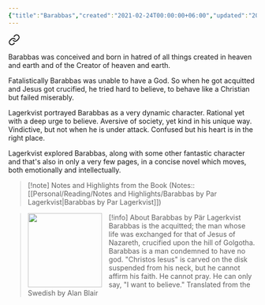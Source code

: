 ```yaml
---
{"title":"Barabbas","created":"2021-02-24T00:00:00+06:00","updated":"2023-01-26T16:13:22+06:00","read_at":["2021-03-21T00:00:00+06:00"],"read_count":1,"authors":["Pär Lagerkvist","Alan Blair","Lucien Maury","André Gide"],"isbn13":9780679725442,"status":"Read","rating":5,"dg-publish":true,"maturity":2,"cover":"https://i.gr-assets.com/images/S/compressed.photo.goodreads.com/books/1416861318l/12890.jpg","dg-metatags":{"og:image":"https://i.gr-assets.com/images/S/compressed.photo.goodreads.com/books/1416861318l/12890.jpg"},"reviewed":true,"tags":["novel","christianity"],"permalink":"/personal/reading/books/read/barabbas-by-paer-lagerkvist/","metatags":{"og:image":"https://i.gr-assets.com/images/S/compressed.photo.goodreads.com/books/1416861318l/12890.jpg"},"dgPassFrontmatter":true,"noteIcon":2}
---
```



<div class="transclusion internal-embed is-loaded"><a class="markdown-embed-link" href="/personal/reading/notes-and-highlights/barabbas-by-par-lagerkvist/#959e7d" aria-label="Open link"><svg xmlns="http://www.w3.org/2000/svg" width="24" height="24" viewBox="0 0 24 24" fill="none" stroke="currentColor" stroke-width="2" stroke-linecap="round" stroke-linejoin="round" class="svg-icon lucide-link"><path d="M10 13a5 5 0 0 0 7.54.54l3-3a5 5 0 0 0-7.07-7.07l-1.72 1.71"></path><path d="M14 11a5 5 0 0 0-7.54-.54l-3 3a5 5 0 0 0 7.07 7.07l1.71-1.71"></path></svg></a><div class="markdown-embed">



Barabbas was conceived and born in hatred of all things created in heaven and earth and of the Creator of heaven and earth.

</div></div>


Fatalistically Barabbas was unable to have a God. So when he got acquitted and Jesus got crucified, he tried hard to believe, to behave like a Christian but failed miserably.

Lagerkvist portrayed Barabbas as a very dynamic character. Rational yet with a deep urge to believe. Aversive of society, yet kind in his unique way. Vindictive, but not when he is under attack. Confused but his heart is in the right place.

Lagerkvist explored Barabbas, along with some other fantastic character and that's also in only a very few pages, in a concise novel which moves, both emotionally and intellectually.

> [!note] Notes and Highlights from the Book
> (Notes:: [[Personal/Reading/Notes and Highlights/Barabbas by Par Lagerkvist\|Barabbas by Par Lagerkvist]])

> [!info] About Barabbas by Pär Lagerkvist
><img src="https://books.google.com/books/content?id=kH-TEAAAQBAJ&printsec=frontcover&img=1&zoom=1&source=gbs_api" style="float: left; margin-right: 1em;width: 150px; height: auto;" /> Barabbas is the acquitted; the man whose life was exchanged for that of Jesus of Nazareth, crucified upon the hill of Golgotha. Barabbas is a man condemned to have no god. "Christos Iesus" is carved on the disk suspended from his neck, but he cannot affirm his faith. He cannot pray. He can only say, "I want to believe." Translated from the Swedish by Alan Blair